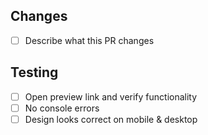 ## Changes
- [ ] Describe what this PR changes

## Testing
- [ ] Open preview link and verify functionality
- [ ] No console errors
- [ ] Design looks correct on mobile & desktop
